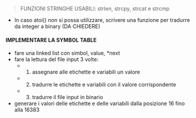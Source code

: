 > FUNZIONI STRINGHE USABILI: strlen, strcpy, strcat e strcmp

- In caso atoi() non si possa utilizzare, scrivere una funzione per tradurre da integer a binary (DA CHIEDERE)

#### IMPLEMENTARE LA SYMBOL TABLE
- fare una linked list con simbol, value, *next
- fare la lettura del file input 3 volte:
	- 1) assegnare alle etichette e variabili un valore
	- 2) tradurre le etichette e variabili con il valore corrispondente
	- 3) tradurre il file input in binario
- generare i valori delle etichette e delle variabili dalla posizione 16 fino alla 16383
